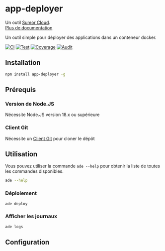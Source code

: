 # app-deployer

Un outil [Sumor Cloud](https://sumor.cloud).  
[Plus de documentation](https://sumor.cloud/app-deployer)

Un outil simple pour déployer des applications dans un conteneur docker.

[![CI](https://github.com/sumor-cloud/app-deployer/actions/workflows/ci.yml/badge.svg)](https://github.com/sumor-cloud/app-deployer/actions/workflows/ci.yml)
[![Test](https://github.com/sumor-cloud/app-deployer/actions/workflows/ut.yml/badge.svg)](https://github.com/sumor-cloud/app-deployer/actions/workflows/ut.yml)
[![Coverage](https://github.com/sumor-cloud/app-deployer/actions/workflows/coverage.yml/badge.svg)](https://github.com/sumor-cloud/app-deployer/actions/workflows/coverage.yml)
[![Audit](https://github.com/sumor-cloud/app-deployer/actions/workflows/audit.yml/badge.svg)](https://github.com/sumor-cloud/app-deployer/actions/workflows/audit.yml)

## Installation

```bash
npm install app-deployer -g
```

## Prérequis

### Version de Node.JS

Nécessite Node.JS version 18.x ou supérieure

### Client Git

Nécessite un [Client Git](https://git-scm.com/) pour cloner le dépôt

## Utilisation

Vous pouvez utiliser la commande `ade --help` pour obtenir la liste de toutes les commandes disponibles.

```bash
ade --help
```

### Déploiement

```bash
ade deploy
```

### Afficher les journaux

```bash
ade logs
```

## Configuration
